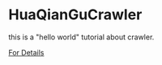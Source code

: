 # HuaQianGuCrawler

this is a "hello world" tutorial about crawler.

[For Details](https://mp.weixin.qq.com/s?__biz=MzI0MDMzNDQ1OQ==&mid=2247485851&idx=1&sn=dea626270ce9200ef84aba90b4aecdbe&chksm=e91d2a8fde6aa3993d482047314622b4bbf0bff0bde62a719b5d1664b69f0195d619ce82e159&scene=0#rd)
